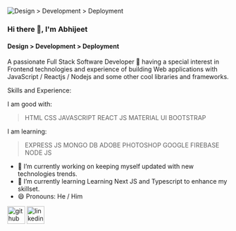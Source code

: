 ![Design > Development > Deployment](https://t4.ftcdn.net/jpg/03/08/82/39/360_F_308823955_XTMT8TNKmOYnPEwmEmfnskgNqQv3hQE5.jpg)

### Hi there 👋, I'm Abhijeet
#### Design > Development > Deployment

A passionate Full Stack Software Developer 🚀 having a special interest in Frontend technologies and experience of building Web applications with JavaScript / Reactjs / Nodejs and some other cool libraries and frameworks.

Skills and Experience:

I am good with: 

> HTML
> CSS
> JAVASCRIPT
> REACT JS
> MATERIAL UI 
> BOOTSTRAP

I am learning:

> EXPRESS JS
> MONGO DB
> ADOBE PHOTOSHOP
> GOOGLE FIREBASE
> NODE JS


- 🔭 I’m currently working on keeping myself updated with new technologies trends. 
- 🌱 I’m currently learning  Learning Next JS and Typescript to enhance my skillset. 
- 😄 Pronouns: He / Him 


[<img src='https://upload.wikimedia.org/wikipedia/commons/9/91/Octicons-mark-github.svg' alt='github' height='40' color='white'>](https://github.com/codingtech390)  [<img src='https://upload.wikimedia.org/wikipedia/commons/thumb/f/f8/LinkedIn_icon_circle.svg/2048px-LinkedIn_icon_circle.svg.png' alt='linkedin' height='40'>](https://www.linkedin.com/in/https://www.linkedin.com/in/abhijeet390//)  

